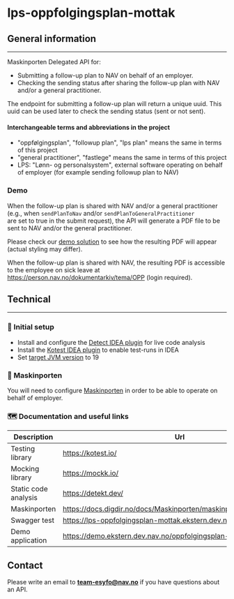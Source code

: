 # lps-oppfolgingsplan-mottak

## General information
<hr>

Maskinporten Delegated API for:

- Submitting a follow-up plan to NAV on behalf of an employer.
- Checking the sending status after sharing the follow-up plan with NAV and/or a general practitioner.

The endpoint for submitting a follow-up plan will return a unique uuid. This uuid can be used later to check the sending status (sent or not sent).

#### Interchangeable terms and abbreviations in the project

+ "oppfølgingsplan", "followup plan", "lps plan" means the same in terms of this project
+ "general practitioner", "fastlege"  means the same in terms of this project
+ LPS: "Lønn- og personalsystem", external software operating on behalf of employer (for example sending followup plan
  to NAV)

### Demo

When the follow-up plan is shared with NAV and/or a general practitioner 
(e.g., when `sendPlanToNav` and/or `sendPlanToGeneralPractitioner`  <br> 
are set to true in the submit request), the API will generate a PDF file to be sent to NAV and/or the general practitioner. <br>

Please check our [demo solution](https://demo.ekstern.dev.nav.no/oppfolgingsplan-lps) to see how the resulting PDF will
appear (actual styling may differ). <br>

When the follow-up plan is shared with NAV, the resulting PDF is accessible to the employee on sick leave at
https://person.nav.no/dokumentarkiv/tema/OPP (login required).


## Technical
<hr>

### 🚀 Initial setup

- Install and configure the [Detect IDEA plugin](https://plugins.jetbrains.com/plugin/10761-detekt) for live code
  analysis
- Install the [Kotest IDEA plugin](https://plugins.jetbrains.com/plugin/14080-kotest) to enable test-runs in IDEA
- Set [target JVM version](https://www.jetbrains.com/help/idea/compiler-kotlin-compiler.html#kotlin-compiler-jvm-settings) to 19

### 🤖 Maskinporten

You will need to configure [Maskinporten](https://docs.digdir.no/docs/Maskinporten/maskinporten_summary.html) 
in order to be able to operate on behalf of employer. <br>

### 🗺️ Documentation and useful links

| Description          | Url                                                                |
|----------------------|--------------------------------------------------------------------|
| Testing library      | https://kotest.io/                                                 |
| Mocking library      | https://mockk.io/                                                  |
| Static code analysis | https://detekt.dev/                                                |
| Maskinporten         | https://docs.digdir.no/docs/Maskinporten/maskinporten_summary.html |
| Swagger test         | https://lps-oppfolgingsplan-mottak.ekstern.dev.nav.no/swagger      |
| Demo application     | https://demo.ekstern.dev.nav.no/oppfolgingsplan-lps                |

## Contact

Please write an email to **team-esyfo@nav.no** if you have questions about an API.
